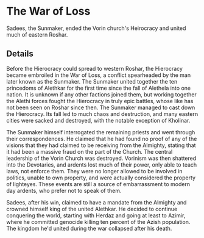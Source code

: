 # The War of Loss
Sadees, the Sunmaker, ended the Vorin church's Heirocracy and united much of eastern Roshar.

## Details
Before the Hierocracy could spread to western Roshar, the Hierocracy became embroiled in the War of Loss, a conflict spearheaded by the man later known as the Sunmaker. The Sunmaker united together the ten princedoms of Alethkar for the first time since the fall of Alethela into one nation. It is unknown if any other factions joined them, but working together the Alethi forces fought the Hierocracy in truly epic battles, whose like has not been seen on Roshar since then. The Sunmaker managed to cast down the Hierocracy. Its fall led to much chaos and destruction, and many eastern cities were sacked and destroyed, with the notable exception of Kholinar.

The Sunmaker himself interrogated the remaining priests and went through their correspondences. He claimed that he had found no proof of any of the visions that they had claimed to be receiving from the Almighty, stating that it had been a massive fraud on the part of the Church. The central leadership of the Vorin Church was destroyed. Vorinism was then shattered into the Devotaries, and ardents lost much of their power, only able to teach laws, not enforce them. They were no longer allowed to be involved in politics, unable to own property, and were actually considered the property of lighteyes. These events are still a source of embarrassment to modern day ardents, who prefer not to speak of them.

Sadees, after his win, claimed to have a mandate from the Almighty and crowned himself king of the united Alethkar. He decided to continue conquering the world, starting with Herdaz and going at least to Azimir, where he committed genocide killing ten percent of the Azish population. The kingdom he'd united during the war collapsed after his death.
